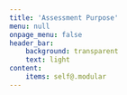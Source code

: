 ```yaml
---
title: 'Assessment Purpose'
menu: null
onpage_menu: false
header_bar:
    background: transparent
    text: light
content:
    items: self@.modular
---
```


